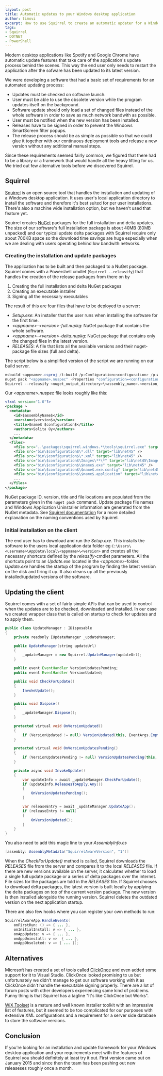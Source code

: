 ```yaml
---
layout: post
title: Automatic updates to your Windows desktop application
author: timovi
excerpt: How to use Squirrel to create an automatic updater for a Windows desktop application 
tags:
- Squirrel
- DOTNET 
- PowerShell
---
```

Modern desktop applications like Spotify and Google Chrome have automatic update features that take care of the application's update process behind the scenes. This way the end user only needs to restart the application after the sofware has been updated to its latest version. 

We were developing a software that had a basic set of requirements for an automated updating process:

* Updates must be checked on software launch.
* User must be able to use the obsolete version while the program updates itself on the background.
* Software update should only load a set of changed files instead of the whole software in order to save as much network bandwith as possible.
* User must be notified when the new version has been installed.
* Releases have to be signed in order to prevent the Windows SmartScreen filter popups.
* The release process should be as simple as possible so that we could glue it together with our continuous deployment tools and release a new version without any additional manual steps.

Since these requirements seemed fairly common, we figured that there had to be a library or a framework that would handle all the heavy lifting for us. We tried out few alternative tools before we discovered Squirrel.

## Squirrel

[Squirrel](https://github.com/Squirrel/Squirrel.Windows) is an open source tool that handles the installation and updating of a Windows desktop application. It uses user's local application directory to install the software and therefore it's best suited for per user installations. There's also a machine wide installation option, but we haven't used that feature yet.  

Squirrel creates [NuGet](http://docs.nuget.org/) packages for the full installation and delta updates. The size of our software's full installation package is about 40MB (80MB unpacked) and our typical update delta packages with Squirrel require only about 700KB space so the download time savings are huge especially when we are dealing with users operating behind low bandwith networks.

### Creating the installation and update packages

The application has to be built and then packaged to a NuGet package. Squirrel comes with a Powershell cmdlet (`Squirrel --releasify`) that handles the creation of the release packages from there on by

1. Creating the full installation and delta NuGet packages
2. Creating an executable installer
3. Signing all the necessary executables

The result of this are four files that have to be deployed to a server:

* *Setup.exe*: An installer that the user runs when installing the software for the first time.
* *&lt;appname&gt;-&lt;version&gt;-full.nupkg*: NuGet package that contains the whole software.
* *&lt;appname&gt;-&lt;version&gt;-delta.nupkg*: NuGet package that contains only the changed files in the latest version.
* *RELEASES*: A file that lists all the available versions and their nuget-package file sizes (full and delta).

The script below is a simplified version of the script we are running on our build server.

```powershell
msbuild <appname>.csproj /t:build /p:Configuration=<configuration> /p:ApplicationVersion=<version_number>
nuget pack "<appname>.nuspec" -Properties "configuration=<configuration>;name=<name>;assemblyName=<assembly_name>" -Version <version_number> -OutputDirectory <nuget_output_directory>
Squirrel --releasify <nuget_output_directory>\<assembly_name>.<version_number>.nupkg --releaseDir <squirrel_output_dir> --packagesDir <nuget_output_directory>\packages --loadingGif splash.gif --shortcut-locations Desktop,StartMenu --icon <application_icon> --setupIcon <application_icon> --signWithParams '<sign_tool_parameters>' | Write-Output
````

Our *&lt;appname&gt;.nuspec* file looks roughly like this:  

```xml
<?xml version="1.0"?>
<package >
  <metadata>
    <id>$assemblyName$</id>
    <version>$version$</version>
    <title>$name$ $configuration$</title>
    <authors>Solita Oy</authors>
    ...
  </metadata>
  <files>
    <file src="..\packages\squirrel.windows.*\tools\squirrel.exe" target="lib\net45\" />
    <file src="bin\$configuration$\*.dll" target="lib\net45" />
    <file src="bin\$configuration$\*.xml" target="lib\net45" />
    <file src="bin\$configuration$\Images\**\*" target="lib\net45\Images" />
    <file src="bin\$configuration$\$name$.exe" target="lib\net45" />
    <file src="bin\$configuration$\$name$.exe.config" target="lib\net45" />
    <file src="bin\$configuration$\$name$.application" target="lib\net45" />
    ...
  </files>
</package>
```

NuGet package ID, version, title and file locations are populated from the parameters given in the `nuget pack` command. Update package file names and Windows Application Uninstaller information are generated from the NuGet metadata. See [Squirrel documentation](https://github.com/Squirrel/Squirrel.Windows/blob/master/docs/using/naming.md) for a more detailed explanation on the naming conventions used by Squirrel.


### Initial installation on the client

The end user has to download and run the *Setup.exe*. This installs the software to the users local application data folder eg `C:\Users\<username>\AppData\local\<appname>\<version>` and creates all the necessary shortcuts defined by the *releasify*-cmdlet parameters. All the shortcuts point to an *Update.exe* located in the *&lt;appname&gt;*-folder. *Update.exe* handles the startup of the program by finding the latest version on the disk and firing it up. It also cleans up all the previously installed/updated versions of the software.

## Updating the client

Squirrel comes with a set of fairly simple APIs that can be used to control when the updates are to be checked, downloaded and installed. In our case we created wrapper class that is called on startup to check for updates and to apply them.

```java
public class UpdateManager : IDisposable
{
    private readonly IUpdateManager _updateManager;

    public UpdateManager(string updateUrl)
    {
        _updateManager = new Squirrel.UpdateManager(updateUrl);
    }

    public event EventHandler VersionUpdatesPending;
    public event EventHandler VersionUpdated;

    public void CheckForUpdate()
    {
        InvokeUpdate();
    }

    public void Dispose()
    {
        _updateManager.Dispose();
    }

    protected virtual void OnVersionUpdated()
    {
        if (VersionUpdated != null) VersionUpdated(this, EventArgs.Empty);
    }

    protected virtual void OnVersionUpdatesPending()
    {
        if (VersionUpdatesPending != null) VersionUpdatesPending(this, EventArgs.Empty);
    }

    private async void InvokeUpdate()
    {
        var updateInfo = await _updateManager.CheckForUpdate();
        if (updateInfo.ReleasesToApply.Any())
        {
            OnVersionUpdatesPending();
        }

        var releaseEntry = await _updateManager.UpdateApp();
        if (releaseEntry != null)
        {
            OnVersionUpdated();
        }
    }
}
``` 

You also need to add this magic line to your *AssemblyInfo.cs*

```java
[assembly: AssemblyMetadata("SquirrelAwareVersion", "1")]
```

When the *CheckForUpdate()* method is called, Squirrel downloads the *RELEASES* file from the server and compares it to the local *RELEASES* file. If there are new versions available on the server, it calculates whether to load a single full update package or a series of delta packages over the internet. File sizes for the packages are told in the *RELEASES* file. 
If Squirrel chooses to download delta packages, the latest version is built locally by applying the delta packages on top of the current version package. The new version is then installed alongside the running version. Squirrel deletes the outdated version on the next application startup.

There are also few hooks where you can register your own methods to run:

```java
SquirrelAwareApp.HandleEvents(
    onFirstRun: () => { ... },
    onInitialInstall: v => { ... },
    onAppUpdate: v => { ... },
    onAppUninstall: v =>  { ... },
    onAppObsoleted: v => { ... });
```

## Alternatives 

Microsoft has created a set of tools called [ClickOnce](https://msdn.microsoft.com/en-us/library/t71a733d.aspx) and even added some support for it to Visual Studio. ClickOnce looked promising to us but unfortunately we didn't manage to get our software working with it as ClickOnce didn't handle the executable signing properly. There are a lot of forum posts with other developers experiencing same kind of problems. Funny thing is that Squirrel has a tagline "It's like ClickOnce but Works".

[WiX Toolset](http://wixtoolset.org/) is a mature and well known installer toolkit with an impressive list of features, but it seemed to be too complicated for our purposes with extensive XML configurations and a requirement for a server side database to store the software versions.

## Conclusion

If you're looking for an installation and update framework for your Windows desktop application and your requirements meet with the features of Squirrel you should definitely at least try it out. First version came out on January 2015 and since then the team has been pushing out new releaseses roughly once a month.
